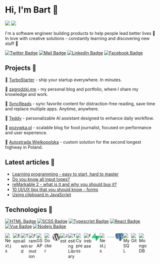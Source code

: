 # Hi, I'm Bart 👋 <!-- <img src="https://user-images.githubusercontent.com/1303154/88677602-1635ba80-d120-11ea-84d8-d263ba5fc3c0.gif" width="20px" alt="hi"> -->

![](https://komarev.com/ghpvc/?username=Bartek532&color=brightgreen)
![](https://img.shields.io/badge/dynamic/json?label=%E2%AD%90%20Total%20stars&query=%24.stars&url=https://api.github-star-counter.workers.dev/user/Bartek532)

I'm a software engineer building products to help people lead better lives 🎯 In love with creative solutions - constantly learning and discovering new stuff 📖

[![Twitter Badge](https://img.shields.io/badge/-@bzagrodzki-3b3b3b?style=flat&labelColor=3b3b3b&logo=x&logoColor=white)](https://twitter.com/bzagrodzki)
[![Mail Badge](https://img.shields.io/badge/-bartosz@zagrodzki.me-c0392b?style=flat&labelColor=c0392b&logo=gmail&logoColor=white)](mailto:bartosz@zagrodzki.me)
[![LinkedIn Badge](https://img.shields.io/badge/-zagrodzki-0e76a8?style=flat&labelColor=0e76a8&logo=linkedin&logoColor=white)](https://www.linkedin.com/in/zagrodzki/)
[![Facebook Badge](https://img.shields.io/badge/-@bzagrodzki-3b5998?style=flat&labelColor=3b5998&logo=facebook&logoColor=white)](https://www.facebook.com/bzagrodzki)

## Projects 🚀

🚀 [TurboStarter](turbostarter.dev) - ship your startup everywhere. In minutes.

💼 [zagrodzki.me](https://zagrodzki.me) - my personal blog and portfolio, where I share my knowledge and work.  

🔄 [SyncReads](https://syncreads.com) - sync favorite content for distraction-free reading, save time and replace multiple apps. Anytime, anywhere.

🐻 [Teddy](https://zagrodzki.me/work/teddy) - personalizable AI assistant designed to enhance daily workflow.

🌭 [pozywka.pl](https://pozywka.pl) - scalable blog for food journalist, focused on performance and user experience.

🚗 [Autostrada Wielkopolska](https://www.autostrada-a2.pl/) - custom solution for the second longest highway in Poland.


## Latest articles 📜

<!-- ZAGRODZKI-ME:START -->
- [Learning programming - easy to start, hard to master](https://www.zagrodzki.me/blog/learning-programming)
- [Do you know all input types?](https://www.zagrodzki.me/blog/do-you-know-all-input-types)
- [reMarkable 2 - what is it and why you should buy it?](https://www.zagrodzki.me/blog/remarkable-2-what-is-it-and-why-you-should-buy-it)
- [10 UI/UX tips that you should know - forms](https://www.zagrodzki.me/blog/10-ui-ux-tips-that-you-should-know-forms)
- [Using clipboard in JavaScript](https://www.zagrodzki.me/blog/using-clipboard-in-js)
<!-- ZAGRODZKI-ME:END -->


## Technologies 🧰

[![HTML Badge](https://img.shields.io/badge/-HTML-e34c26?style=for-the-badge&labelColor=black&logo=html5&logoColor=e34c26)](https://developer.mozilla.org/docs/HTML/HTML5) [![SCSS Badge](https://img.shields.io/badge/-SCSS-CD6799?style=for-the-badge&labelColor=black&logo=sass&logoColor=CD6799)](https://sass-lang.com) [![Typescript Badge](https://img.shields.io/badge/-Typescript-007acc?style=for-the-badge&labelColor=black&logo=typescript&logoColor=007acc)](https://www.typescriptlang.org) [![React Badge](https://img.shields.io/badge/-React-61DBFB?style=for-the-badge&labelColor=black&logo=react&logoColor=61DBFB)](https://reactjs.org) [![Vue Badge](https://img.shields.io/badge/-Vue-4FC08D?style=for-the-badge&labelColor=black&logo=vue.js&logoColor=4FC08D)](https://vuejs.org) [![Nodejs Badge](https://img.shields.io/badge/-Nodejs-3C873A?style=for-the-badge&labelColor=black&logo=node.js&logoColor=3C873A)](https://nodejs.org)


[<img align="left" alt="Next.js" width="26px" src="https://marcbruederlin.gallerycdn.vsassets.io/extensions/marcbruederlin/next-icons/0.1.0/1723747598319/Microsoft.VisualStudio.Services.Icons.Default" />](https://nextjs.org)

[<img align="left" alt="Expo" width="26px" src="https://play-lh.googleusercontent.com/algsmuhitlyCU_Yy3IU7-7KYIhCBwx5UJG4Bln-hygBjjlUVCiGo1y8W5JNqYm9WW3s" />](https://expo.dev/)

[<img align="left" alt="Tailwind" width="26px" src="https://embed.zenn.studio/api/optimize-og-image/6bbc1e398fe252723673/https%3A%2F%2Fbradlc.gallerycdn.vsassets.io%2Fextensions%2Fbradlc%2Fvscode-tailwindcss%2F0.11.40%2F1706490691013%2FMicrosoft.VisualStudio.Services.Icons.Default" />](https://tailwindcss.com/)

[<img align="left" alt="Framer motion" width="26px" src="https://cdn.worldvectorlogo.com/logos/framer-motion.svg" />](https://www.framer.com/motion/)

[<img align="left" alt="GSAP" width="26px" src="https://s3-us-west-2.amazonaws.com/s.cdpn.io/16327/logo-man.svg" />](https://greensock.com/gsap/)

[<img align="left" alt="Docker" width="26px" src="https://cdn4.iconfinder.com/data/icons/logos-and-brands/512/97_Docker_logo_logos-512.png" />](https://www.docker.com/)

[<img align="left" alt="WordPress" width="26px" src="https://raw.githubusercontent.com/github/explore/80688e429a7d4ef2fca1e82350fe8e3517d3494d/topics/wordpress/wordpress.png" />](https://wordpress.org)

[<img align="left" alt="Jest" width="26px" src="https://cdn.freebiesupply.com/logos/large/2x/jest-logo-png-transparent.png" />](https://jestjs.io)

[<img align="left" alt="Testing Library" width="26px" src="https://testing-library.com/img/octopus-128x128.png" />](https://testing-library.com)

[<img align="left" alt="Cypress" width="26px" src="https://avatars.githubusercontent.com/u/8908513?s=280&v=4" />](https://cypress.io)

[<img align="left" alt="Firebase" width="26px" src="https://4.bp.blogspot.com/-rtNRVM3aIvI/XJX_U07Z-II/AAAAAAAAJXY/YpdOo490FTgdKOxM4qDG-2-EzcNFAWkKACK4BGAYYCw/s1600/logo%2Bfirebase%2Bicon.png" />](https://firebase.google.com)

[<img align="left" alt="Supabase" width="26px" src="https://raw.githubusercontent.com/github/explore/f4ec5347a36e06540a69376753a7c37a8cb5a136/topics/supabase/supabase.png" />](https://supabase.com/)

[<img align="left" alt="Nest.js" width="26px" src="https://upload.wikimedia.org/wikipedia/commons/thumb/a/a8/NestJS.svg/1200px-NestJS.svg.png" />](https://expressjs.com)

[<img align="left" alt="Express" width="26px" src="https://raw.githubusercontent.com/github/explore/80688e429a7d4ef2fca1e82350fe8e3517d3494d/topics/express/express.png" />](https://nestjs.com)

[<img align="left" alt="PostgreSQL" width="26px" src="https://raw.githubusercontent.com/github/explore/80688e429a7d4ef2fca1e82350fe8e3517d3494d/topics/postgresql/postgresql.png" />](https://www.postgresql.org)

[<img align="left" alt="MySQL" width="26px" src="https://download.logo.wine/logo/MySQL/MySQL-Logo.wine.png" />](https://www.mysql.com)

[<img align="left" alt="Git" width="26px" src="https://git-scm.com/images/logos/downloads/Git-Icon-1788C.png" />](https://git-scm.com)

[<img align="left" alt="MongoDB" width="26px" src="https://img.icons8.com/color/452/mongodb.png" />](https://www.mongodb.com)
